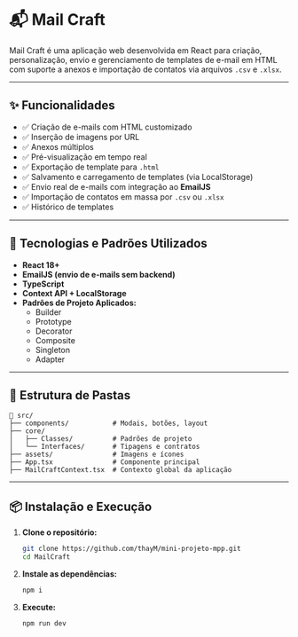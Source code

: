 # 📬 Mail Craft

Mail Craft é uma aplicação web desenvolvida em React para criação, personalização, envio e gerenciamento de templates de e-mail em HTML com suporte a anexos e importação de contatos via arquivos `.csv` e `.xlsx`.

---

## ✨ Funcionalidades

- ✅ Criação de e-mails com HTML customizado
- ✅ Inserção de imagens por URL
- ✅ Anexos múltiplos
- ✅ Pré-visualização em tempo real
- ✅ Exportação de template para `.html`
- ✅ Salvamento e carregamento de templates (via LocalStorage)
- ✅ Envio real de e-mails com integração ao **EmailJS**
- ✅ Importação de contatos em massa por `.csv` ou `.xlsx`
- ✅ Histórico de templates

---

## 🚀 Tecnologias e Padrões Utilizados

- **React 18+**
- **EmailJS (envio de e-mails sem backend)**
- **TypeScript**
- **Context API + LocalStorage**
- **Padrões de Projeto Aplicados:**
  - Builder
  - Prototype
  - Decorator
  - Composite
  - Singleton
  - Adapter

---
## 📁 Estrutura de Pastas
    📁 src/
    ├── components/           # Modais, botões, layout
    ├── core/
    │   ├── Classes/          # Padrões de projeto
    │   └── Interfaces/       # Tipagens e contratos
    ├── assets/               # Imagens e ícones
    ├── App.tsx               # Componente principal
    ├── MailCraftContext.tsx  # Contexto global da aplicação

---

## 📦 Instalação e Execução

1. **Clone o repositório:**

   ```bash
   git clone https://github.com/thayM/mini-projeto-mpp.git
   cd MailCraft

2. **Instale as dependências:**
   ```bash
   npm i

3. **Execute:**
   ```bash
   npm run dev
   
